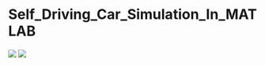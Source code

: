 # Self_Driving_Car_Simulation_In_MATLAB
<img src = "car-heading-1.5708.gif" align="center" >
<img src = "car-heading0.gif" align="center" >
